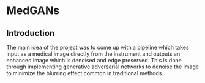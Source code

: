 # MedGANs

## Introduction 

The main idea of the project was to come up with a pipeline which takes input as a medical image directly from the instrument and outputs an enhanced image which is denoised and edge preserved. This is done through implementing generative adversarial networks to denoise the image to minimize the blurring effect common in traditional methods.